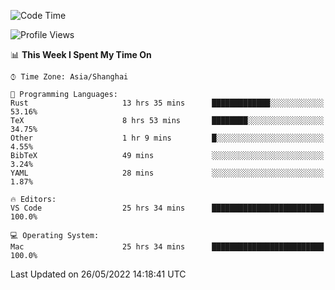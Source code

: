 <!--START_SECTION:waka-->
![Code Time](http://img.shields.io/badge/Code%20Time-1%2C358%20hrs%2013%20mins-blue)

![Profile Views](http://img.shields.io/badge/Profile%20Views-50-blue)

📊 **This Week I Spent My Time On** 

```text
⌚︎ Time Zone: Asia/Shanghai

💬 Programming Languages: 
Rust                     13 hrs 35 mins      █████████████░░░░░░░░░░░░   53.16% 
TeX                      8 hrs 53 mins       ████████░░░░░░░░░░░░░░░░░   34.75% 
Other                    1 hr 9 mins         █░░░░░░░░░░░░░░░░░░░░░░░░   4.55% 
BibTeX                   49 mins             ░░░░░░░░░░░░░░░░░░░░░░░░░   3.24% 
YAML                     28 mins             ░░░░░░░░░░░░░░░░░░░░░░░░░   1.87%

🔥 Editors: 
VS Code                  25 hrs 34 mins      █████████████████████████   100.0%

💻 Operating System: 
Mac                      25 hrs 34 mins      █████████████████████████   100.0%

```


 Last Updated on 26/05/2022 14:18:41 UTC
<!--END_SECTION:waka-->
